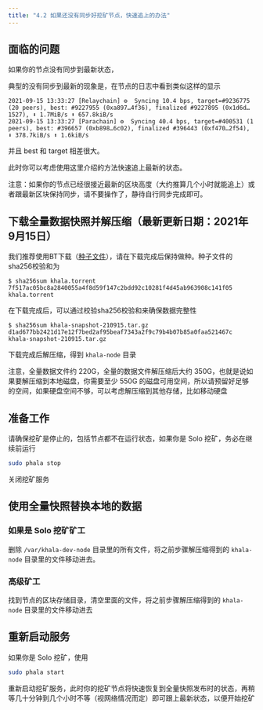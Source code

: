 ```yaml
---
title: "4.2 如果还没有同步好挖矿节点，快速追上的办法"
---
```


## 面临的问题

如果你的节点没有同步到最新状态，

典型的没有同步到最新的现象是，在节点的日志中看到类似这样的显示

```
2021-09-15 13:33:27 [Relaychain] ⚙️  Syncing 10.4 bps, target=#9236775 (20 peers), best: #9227955 (0xa897…4f36), finalized #9227895 (0x1d6d…1527), ⬇ 1.7MiB/s ⬆ 657.8kiB/s
2021-09-15 13:33:27 [Parachain] ⚙️  Syncing 40.4 bps, target=#400531 (1 peers), best: #396657 (0xb898…6c02), finalized #396443 (0xf470…2f54), ⬇ 378.7kiB/s ⬆ 1.6kiB/s
```

并且 best 和 target 相差很大。

此时你可以考虑使用这里介绍的方法快速追上最新的状态。

注意：如果你的节点已经很接近最新的区块高度（大约推算几个小时就能追上）或者跟最新区块保持同步，请不要操作了，静待自行同步完成即可。

## 下载全量数据快照并解压缩（最新更新日期：2021年9月15日）

我们推荐使用BT下载（<a href="/files/khala.torrent">种子文件</a>），请在下载完成后保持做种。种子文件的sha256校验和为

```
$ sha256sum khala.torrent
7f517ac05bc8a2840055a4f8d59f147c2bdd92c10281f4d45ab963908c141f05  khala.torrent
```

在下载完成后，可以通过校验sha256校验和来确保数据完整性

```
$ sha256sum khala-snapshot-210915.tar.gz
d1ad677bb2421d17e12f7bed2af95beaf7343a2f9c79b4b07b85a0faa521467c  khala-snapshot-210915.tar.gz
```

下载完成后解压缩，得到 `khala-node` 目录

注意，全量数据文件约 220G，全量的数据文件解压缩后大约 350G，也就是说如果要解压缩到本地磁盘，你需要至少 550G 的磁盘可用空间，所以请预留好足够的空间，如果硬盘空间不够，可以考虑解压缩到其他存储，比如移动硬盘

## 准备工作

请确保挖矿是停止的，包括节点都不在运行状态，如果你是 Solo 挖矿，务必在继续前运行

```bash
sudo phala stop
```

关闭挖矿服务

## 使用全量快照替换本地的数据

### 如果是 Solo 挖矿矿工

删除 `/var/khala-dev-node` 目录里的所有文件，将之前步骤解压缩得到的 `khala-node` 目录里的文件移动进去。

### 高级矿工

找到节点的区块存储目录，清空里面的文件，将之前步骤解压缩得到的 `khala-node` 目录里的文件移动进去

## 重新启动服务

如果你是 Solo 挖矿，使用

```bash
sudo phala start
```

重新启动挖矿服务，此时你的挖矿节点将快速恢复到全量快照发布时的状态，再稍等几十分钟到几个小时不等（视网络情况而定）即可跟上最新状态，以便开始挖矿
